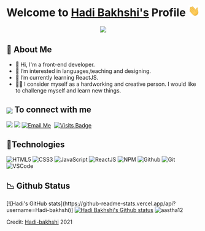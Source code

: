 <p align="center">
  <h1 align="center">Welcome to <a href="https://github.com/Hadi-bakhshi">Hadi Bakhshi's</a> Profile <img src="https://github.com/ABSphreak/ABSphreak/blob/master/gifs/Hi.gif" width="30px"></h1>
</p>
<p align="center">
  <a align="center" href="https://github.com/DenverCoder1/readme-typing-svg"><img src="https://readme-typing-svg.herokuapp.com?&font=IBM+Plex+Sans&color=F72EE2&size=25&lines=Welcome+to+my+GitHub+Profile!;I'm+a+Front-end+developer;I'm+a+React+Developer;" /></a>
</p>


<h2>🙂 About Me </h2>

- 👋 Hi, I'm a front-end developer.
- 👀 I’m interested in languages,teaching and designing.
- 🌱 I’m currently learning ReactJS.
- 👨‍💻 I consider myself as a hardworking and creative person. I would like to challenge myself and learn new things.



<h2><img src="https://emojis.slackmojis.com/emojis/images/1579216111/7550/pikachu_wave.gif?1579216111" align="center"width="28" /> To connect with me</h2>

<p align = "center">
 


[<img src="https://img.shields.io/badge/linkedin-%230077B5.svg?&style=for-the-badge&logo=linkedin&logoColor=white" />](https://www.linkedin.com/in/hadi-bakhshi-aa203221b)
[<img src = "https://img.shields.io/badge/instagram-%23E4405F.svg?&style=for-the-badge&logo=instagram&logoColor=white">](https://www.instagram.com/hadi_bakhshi27/)
 <a href="mailto:hadibakhshi277@gmail.com?subject=Hello%20Hadi"><img src="https://img.shields.io/badge/gmail-%23D14836.svg?&style=for-the-badge&logo=gmail&logoColor=white" alt="Email Me"/></a>&nbsp;
[![Visits Badge](https://badges.pufler.dev/visits/Hadi-bakhshi/Hadi-bakhshi?style=for-the-badge)](https://github.com/Hadi-bakhshi)

</p>

## :wrench:Technologies

![HTML5](https://img.icons8.com/color/30/html-5.png) ![CSS3](https://img.icons8.com/color/30/css3.png) ![JavaScript](https://img.icons8.com/color/30/javascript.png) ![ReactJS](https://img.icons8.com/color/30/react-native.png) ![NPM](https://img.icons8.com/color/30/npm.png) ![Github](https://img.icons8.com/material-outlined/30/github.png) ![Git](https://img.icons8.com/color/30/git.png) ![VSCode](https://img.icons8.com/color/30/visual-studio-code-2019.png)

<h2>📉 Github Status</h2>
[![Hadi's GitHub stats](https://github-readme-stats.vercel.app/api?username=Hadi-bakhshi)]
<a href="https://github.com/anuraghazra/github-readme-stats"><img alt="Hadi Bakhshi's Github status" src="https://github-readme-stats.vercel.app/api?username=Hadi-bakhshi&show_icons=true&count_private=true&theme=algolia" height="192px"/></a>
<img src="https://github-readme-stats.vercel.app/api/top-langs?username=Hadi-bakhshi&show_icons=true&locale=en&layout=compact&theme=algolia" alt="aastha12" height="192px"/>

Credit: [Hadi-bakhshi](https://github.com/Hadi-bakhshi)
2021
